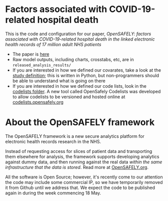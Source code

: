 # Factors associated with COVID-19-related hospital death

This is the code and configuration for our paper, _OpenSAFELY: factors associated with
COVID-19-related hospital death in the linked electronic health records of 17 million adult
NHS patients_

* The paper is [here](https://www.medrxiv.org/content/10.1101/2020.05.06.20092999v1)
* Raw model outputs, including charts, crosstabs, etc, are in `released_analysis_results/`
* If you are interested in how we defined our covarates, take a look at the [study definition](analysis/study_definition.py); this is written in Python, but non-programmers should be able to understand what is going on there
* If you are interested in how we defined our code lists, look in the [codelists folder](./codelists/). A new tool
called OpenSafely Codelists was developed to allow codelists to be versioned and hosted online at [codelists.opensafely.org](http://codelists.opensafely.org)

# About the OpenSAFELY framework

The OpenSAFELY framework is a new secure analytics platform for
electronic health records research in the NHS.

Instead of requesting access for slices of patient data and
transporting them elsewhere for analysis, the framework supports
developing analytics against dummy data, and then running against the
real data *within the same infrastructure that the data is stored*.
Read more at [OpenSAFELY.org](https://opensafely.org).

All the software is Open Source; however, it's recently come to our
attention the code may include some commercial IP, so we have
temporarily removed it from Github until we address that.  We expect
the code to be published again in during the week commencing 18 May.
